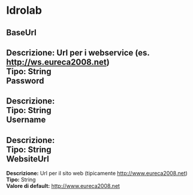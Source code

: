 # Idrolab
BaseUrl 
----
**Descrizione:** Url per i webservice (es. http://ws.eureca2008.net) <br>
**Tipo:** String <br>
Password 
----
**Descrizione:**  <br>
**Tipo:** String <br>
Username 
----
**Descrizione:**  <br>
**Tipo:** String <br>
WebsiteUrl 
----
**Descrizione:** Url per il sito web (tipicamente http://www.eureca2008.net) <br>
**Tipo:** String <br>
**Valore di default:** http://www.eureca2008.net <br>

